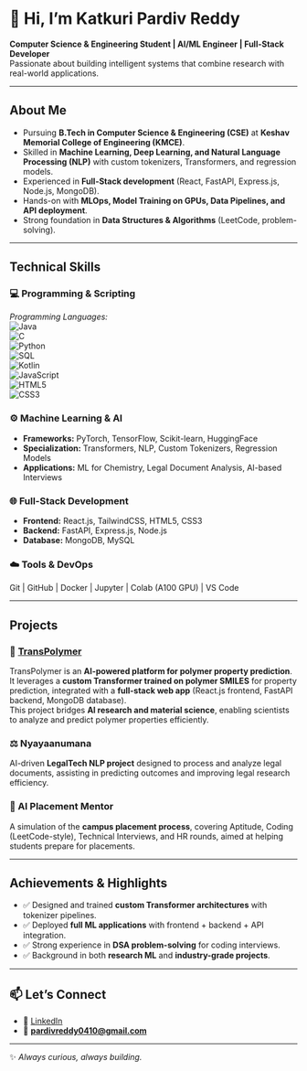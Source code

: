 # 👋 Hi, I’m Katkuri Pardiv Reddy  
**Computer Science & Engineering Student | AI/ML Engineer | Full-Stack Developer**  
Passionate about building intelligent systems that combine research with real-world applications.  

---

##  About Me  
-  Pursuing **B.Tech in Computer Science & Engineering (CSE)** at **Keshav Memorial College of Engineering (KMCE)**.  
-  Skilled in **Machine Learning, Deep Learning, and Natural Language Processing (NLP)** with custom tokenizers, Transformers, and regression models.  
-  Experienced in **Full-Stack development** (React, FastAPI, Express.js, Node.js, MongoDB).  
-  Hands-on with **MLOps, Model Training on GPUs, Data Pipelines, and API deployment**.  
-  Strong foundation in **Data Structures & Algorithms** (LeetCode, problem-solving).  

---

##  Technical Skills  

### 💻 Programming & Scripting  
*Programming Languages:*  
![Java](https://img.shields.io/badge/Java-ED8B00?style=for-the-badge&logo=openjdk&logoColor=white)  
![C](https://img.shields.io/badge/C-00599C?style=for-the-badge&logo=c&logoColor=white)   
![Python](https://img.shields.io/badge/Python-3776AB?style=for-the-badge&logo=python&logoColor=white)  
![SQL](https://img.shields.io/badge/SQL-4479A1?style=for-the-badge&logo=postgresql&logoColor=white)  
![Kotlin](https://img.shields.io/badge/Kotlin-7F52FF?style=for-the-badge&logo=kotlin&logoColor=white)  
![JavaScript](https://img.shields.io/badge/JavaScript-F7DF1E?style=for-the-badge&logo=javascript&logoColor=black)  
![HTML5](https://img.shields.io/badge/HTML5-E34F26?style=for-the-badge&logo=html5&logoColor=white)  
![CSS3](https://img.shields.io/badge/CSS3-1572B6?style=for-the-badge&logo=css3&logoColor=white) 

### ⚙️ Machine Learning & AI  
- **Frameworks:** PyTorch, TensorFlow, Scikit-learn, HuggingFace  
- **Specialization:** Transformers, NLP, Custom Tokenizers, Regression Models  
- **Applications:** ML for Chemistry, Legal Document Analysis, AI-based Interviews  

### 🌐 Full-Stack Development  
- **Frontend:** React.js, TailwindCSS, HTML5, CSS3  
- **Backend:** FastAPI, Express.js, Node.js  
- **Database:** MongoDB, MySQL  

### ☁️ Tools & DevOps  
Git | GitHub | Docker | Jupyter | Colab (A100 GPU) | VS Code  

---

##  Projects  

### 🔬 [TransPolymer](https://github.com/PardivReddy/Transpolymer-PS)  
TransPolymer is an **AI-powered platform for polymer property prediction**.  
It leverages a **custom Transformer trained on polymer SMILES** for property prediction, integrated with a **full-stack web app** (React.js frontend, FastAPI backend, MongoDB database).  
This project bridges **AI research and material science**, enabling scientists to analyze and predict polymer properties efficiently.  

### ⚖️ Nyayaanumana  
AI-driven **LegalTech NLP project** designed to process and analyze legal documents, assisting in predicting outcomes and improving legal research efficiency.  

### 🎯 AI Placement Mentor  
A simulation of the **campus placement process**, covering Aptitude, Coding (LeetCode-style), Technical Interviews, and HR rounds, aimed at helping students prepare for placements.  

---

##  Achievements & Highlights  
- ✅ Designed and trained **custom Transformer architectures** with tokenizer pipelines.  
- ✅ Deployed **full ML applications** with frontend + backend + API integration.  
- ✅ Strong experience in **DSA problem-solving** for coding interviews.  
- ✅ Background in both **research ML** and **industry-grade projects**.  

---

## 📫 Let’s Connect  
- 🔗 [LinkedIn](https://www.linkedin.com/in/pardivreddy0410)  
- 📧 **pardivreddy0410@gmail.com**  

---

✨ *Always curious, always building.*  
